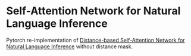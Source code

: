Self-Attention Network for Natural Language Inference
=====================================================

Pytorch re-implementation of [Distance-based Self-Attention Network for Natural Language Inference](https://arxiv.org/abs/1712.02047) without distance mask.
